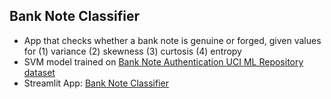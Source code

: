 ## Bank Note Classifier
* App that checks whether a bank note is genuine or forged, given values for (1) variance (2) skewness (3) curtosis (4) entropy
* SVM model trained on [Bank Note Authentication UCI ML Repository dataset](https://www.kaggle.com/datasets/ritesaluja/bank-note-authentication-uci-data)
* Streamlit App: [Bank Note Classifier](https://bank-note-classifier.streamlit.app/)
